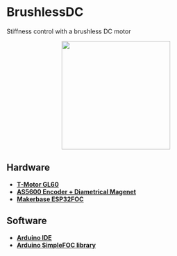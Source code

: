 # BrushlessDC
Stiffness control with a brushless DC motor

<p align="center">
  <img height="250" src="https://github.com/nazir-hk/brushlessDC/blob/main/files/gif.gif">
</p>

## Hardware
- [**T-Motor GL60**](https://store.tmotor.com/product/gl60-out-running-gimbal-motor.html)
- [**AS5600 Encoder + Diametrical Magenet**](https://item.taobao.com/item.htm?_u=u333t8jc0536&id=699251139892&spm=a1z09.2.0.0.3a7f2e8dqjpAwg)
- [**Makerbase ESP32FOC**](https://item.taobao.com/item.htm?_u=u333t8jcfa70&id=714481748367&spm=a1z09.2.0.0.3a7f2e8dqjpAwg)

## Software
- [**Arduino IDE**](https://www.arduino.cc/en/software)
- [**Arduino SimpleFOC library**](https://www.arduino.cc/reference/en/libraries/simple-foc/)


  


